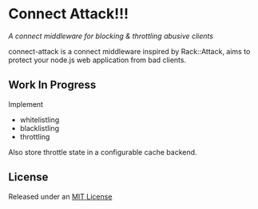 # Connect Attack!!!
*A connect middleware for blocking & throttling abusive clients*

connect-attack is a connect middleware inspired by Rack::Attack, aims to protect your node.js web application from bad clients.

## Work In Progress

Implement 

* whitelistling
* blacklistling
* throttling

Also store throttle state in a configurable cache backend.

## License

Released under an [MIT License](http://opensource.org/licenses/MIT)
